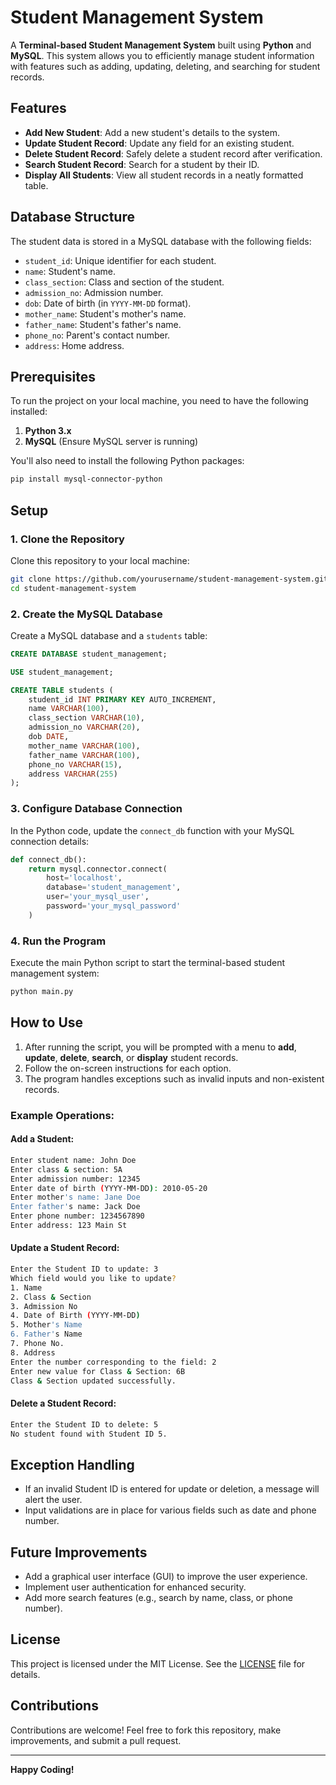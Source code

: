 
# Student Management System

A **Terminal-based Student Management System** built using **Python** and **MySQL**. This system allows you to efficiently manage student information with features such as adding, updating, deleting, and searching for student records.

## Features

- **Add New Student**: Add a new student's details to the system.
- **Update Student Record**: Update any field for an existing student.
- **Delete Student Record**: Safely delete a student record after verification.
- **Search Student Record**: Search for a student by their ID.
- **Display All Students**: View all student records in a neatly formatted table.

## Database Structure

The student data is stored in a MySQL database with the following fields:

- `student_id`: Unique identifier for each student.
- `name`: Student's name.
- `class_section`: Class and section of the student.
- `admission_no`: Admission number.
- `dob`: Date of birth (in `YYYY-MM-DD` format).
- `mother_name`: Student's mother's name.
- `father_name`: Student's father's name.
- `phone_no`: Parent's contact number.
- `address`: Home address.

## Prerequisites

To run the project on your local machine, you need to have the following installed:

1. **Python 3.x**
2. **MySQL** (Ensure MySQL server is running)

You'll also need to install the following Python packages:

```bash
pip install mysql-connector-python
```

## Setup

### 1. Clone the Repository
Clone this repository to your local machine:

```bash
git clone https://github.com/yourusername/student-management-system.git
cd student-management-system
```

### 2. Create the MySQL Database
Create a MySQL database and a `students` table:

```sql
CREATE DATABASE student_management;

USE student_management;

CREATE TABLE students (
    student_id INT PRIMARY KEY AUTO_INCREMENT,
    name VARCHAR(100),
    class_section VARCHAR(10),
    admission_no VARCHAR(20),
    dob DATE,
    mother_name VARCHAR(100),
    father_name VARCHAR(100),
    phone_no VARCHAR(15),
    address VARCHAR(255)
);
```

### 3. Configure Database Connection
In the Python code, update the `connect_db` function with your MySQL connection details:

```python
def connect_db():
    return mysql.connector.connect(
        host='localhost',
        database='student_management',
        user='your_mysql_user',
        password='your_mysql_password'
    )
```

### 4. Run the Program
Execute the main Python script to start the terminal-based student management system:

```bash
python main.py
```

## How to Use

1. After running the script, you will be prompted with a menu to **add**, **update**, **delete**, **search**, or **display** student records.
2. Follow the on-screen instructions for each option.
3. The program handles exceptions such as invalid inputs and non-existent records.

### Example Operations:

#### Add a Student:

```bash
Enter student name: John Doe
Enter class & section: 5A
Enter admission number: 12345
Enter date of birth (YYYY-MM-DD): 2010-05-20
Enter mother's name: Jane Doe
Enter father's name: Jack Doe
Enter phone number: 1234567890
Enter address: 123 Main St
```

#### Update a Student Record:

```bash
Enter the Student ID to update: 3
Which field would you like to update?
1. Name
2. Class & Section
3. Admission No
4. Date of Birth (YYYY-MM-DD)
5. Mother's Name
6. Father's Name
7. Phone No.
8. Address
Enter the number corresponding to the field: 2
Enter new value for Class & Section: 6B
Class & Section updated successfully.
```

#### Delete a Student Record:

```bash
Enter the Student ID to delete: 5
No student found with Student ID 5.
```

## Exception Handling

- If an invalid Student ID is entered for update or deletion, a message will alert the user.
- Input validations are in place for various fields such as date and phone number.
  
## Future Improvements

- Add a graphical user interface (GUI) to improve the user experience.
- Implement user authentication for enhanced security.
- Add more search features (e.g., search by name, class, or phone number).

## License

This project is licensed under the MIT License. See the [LICENSE](LICENSE) file for details.

## Contributions

Contributions are welcome! Feel free to fork this repository, make improvements, and submit a pull request.

---

**Happy Coding!**
